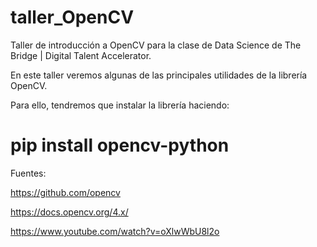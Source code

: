 # taller_OpenCV
Taller de introducción a OpenCV para la clase de Data Science de The Bridge | Digital Talent Accelerator.

En este taller veremos algunas de las principales utilidades de la librería OpenCV.

Para ello, tendremos que instalar la librería haciendo:

# pip install opencv-python

Fuentes:

https://github.com/opencv

https://docs.opencv.org/4.x/

https://www.youtube.com/watch?v=oXlwWbU8l2o
